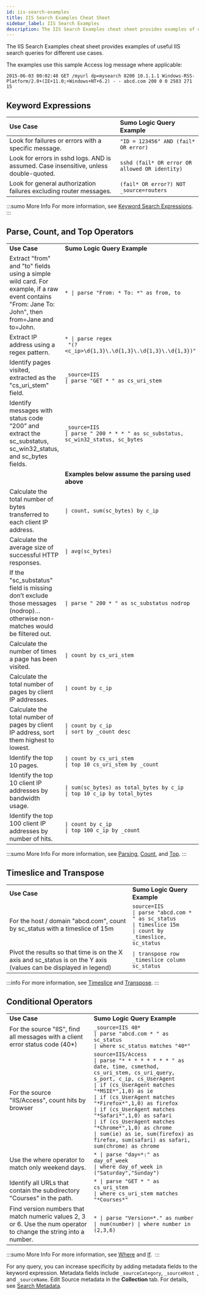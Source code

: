 ```yaml
---
id: iis-search-examples
title: IIS Search Examples Cheat Sheet
sidebar_label: IIS Search Examples
description: The IIS Search Examples cheat sheet provides examples of useful IIS search queries for different use cases.
---
```


The IIS Search Examples cheat sheet provides examples of useful IIS search queries for different use cases.

The examples use this sample Access log message where applicable:

`2015-06-03 00:02:48 GET /myurl dp=mysearch 8200 10.1.1.1 Windows-RSS-Platform/2.0+(IE+11.0;+Windows+NT+6.2) - - abcd.com 200 0 0 2583 271 15`

## Keyword Expressions

| Use Case | Sumo Logic Query Example |
| :-- | :-- |
| Look for failures or errors with a specific message. | `"ID = 123456" AND (fail* OR error)` |
| Look for errors in sshd logs. AND is assumed. Case insensitive, unless double-quoted. | `sshd (fail* OR error OR allowed OR identity)` |
| Look for general authorization failures excluding router messages. | `(fail* OR error?) NOT _source=routers` |

:::sumo More Info
For more information, see [Keyword Search Expressions](../get-started-with-search/build-search/keyword-search-expressions.md).
:::

## Parse, Count, and Top Operators

<table>
  <tr>
   <td><strong>Use Case</strong></td>
   <td><strong>Sumo Logic Query Example</strong></td>
  </tr>
  <tr>
   <td>Extract "from" and "to" fields using a simple wild card. For example, if a raw event contains "From: Jane To: John", then from=Jane and to=John.</td>
   <td><code>* | parse "From: * To: *" as from, to</code></td>
  </tr>
  <tr>
   <td>Extract IP address using a regex pattern.</td>
   <td><code>* | parse regex&nbsp;<br/> &quot;(?&lt;c_ip&gt;\d{1,3}\.\d{1,3}\.\d{1,3}\.\d{1,3})&quot;</code></td>
  </tr>
  <tr>
   <td>Identify pages visited, extracted as the "cs_uri_stem" field.</td>
   <td><code>_source=IIS </code>
   <br/><code>| parse "GET * " as cs_uri_stem</code></td>
  </tr>
  <tr>
   <td>Identify messages with status code “200” and extract the sc_substatus, sc_win32_status, and sc_bytes fields.</td>
   <td><code>_source=IIS</code>
   <br/><code>| parse " 200 * * * " as sc_substatus, sc_win32_status, sc_bytes</code></td>
  </tr>
  <tr>
   <td> </td>
   <td><strong>Examples below assume the parsing used above</strong></td>
  </tr>
  <tr>
   <td>Calculate the total number of bytes transferred to each client IP address.</td>
   <td><code>| count, sum(sc_bytes) by c_ip</code></td>
  </tr>
  <tr>
   <td>Calculate the average size of successful HTTP responses.</td>
   <td><code>| avg(sc_bytes)</code></td>
  </tr>
  <tr>
   <td>If the "sc_substatus" field is missing don’t exclude those messages (nodrop)…otherwise non-matches would be filtered out.</td>
   <td><code>| parse " 200 * " as sc_substatus nodrop</code>
   </td>
  </tr>
  <tr>
   <td>Calculate the number of times a page has been visited.</td>
   <td><code>| count by cs_uri_stem</code></td>
  </tr>
  <tr>
   <td>Calculate the total number of pages by client IP addresses.</td>
   <td><code>| count by c_ip</code></td>
  </tr>
  <tr>
   <td>Calculate the total number of pages by client IP address, sort them highest to lowest.</td>
   <td><code>| count by c_ip </code><br/><code>| sort by _count desc</code></td>
  </tr>
  <tr>
   <td>Identify the top 10 pages.</td>
   <td><code>| count by cs_uri_stem </code><br/><code>| top 10 cs_uri_stem by _count</code></td>
  </tr>
  <tr>
   <td>Identify the top 10 client IP addresses by bandwidth usage.</td>
   <td><code>| sum(sc_bytes) as total_bytes by c_ip</code><br/><code>| top 10 c_ip by total_bytes</code></td>
  </tr>
  <tr>
   <td>Identify the top 100 client IP addresses by number of hits.</td>
   <td><code>| count by c_ip</code><br/><code>| top 100 c_ip by _count</code></td>
  </tr>
</table>

:::sumo More Info
For more information, see [Parsing](/docs/search/search-query-language/parse-operators), [Count](/docs/search/search-query-language/group-aggregate-operators/count-count-distinct-and-count-frequent), and [Top](/docs/search/search-query-language/search-operators/top).
:::

## Timeslice and Transpose

<table>
  <tr>
   <td><strong>Use Case</strong></td>
   <td><strong>Sumo Logic Query Example</strong></td>
  </tr>
  <tr>
   <td>For the host / domain "abcd.com", count by sc_status with a timeslice of 15m</td>
   <td><code>source=IIS</code><br/>
   <code>| parse "abcd.com * " as sc_status</code><br/>
   <code>| timeslice 15m</code><br/>
   <code>| count by _timeslice, sc_status</code></td>
  </tr>
  <tr>
   <td>Pivot the results so that time is on the X axis and sc_status is on the Y axis (values can be displayed in legend)</td>
   <td><code>| transpose row _timeslice column sc_status</code></td>
  </tr>
</table>

:::info
For more information, see [Timeslice](/docs/search/search-query-language/search-operators/timeslice) and [Transpose](/docs/search/search-query-language/search-operators/transpose).
:::

## Conditional Operators

<table>
  <tr>
   <td><strong>Use Case</strong></td>
   <td><strong>Sumo Logic Query Example</strong></td>
  </tr>
  <tr>
   <td>For the source "IIS", find all messages with a client error status code (40*)</td>
   <td><code>_source=IIS 40*</code><br/>
   <code>| parse "abcd.com * " as sc_status</code><br/>
   <code>| where sc_status matches "40*"</code></td>
  </tr>
  <tr>
   <td>For the source "IIS/Access", count hits by browser</td>
   <td><code>source=IIS/Access </code><br/>
   <code>| parse "* * * * * * * * " as date, time, csmethod, cs_uri_stem, cs_uri_query, s_port, c_ip, cs_UserAgent </code><br/>
   <code>| if (cs_UserAgent matches "*MSIE*",1,0) as ie </code><br/>
   <code>| if (cs_UserAgent matches "*Firefox*",1,0) as firefox </code><br/>
   <code>| if (cs_UserAgent matches "*Safari*",1,0) as safari</code><br/>
   <code>| if (cs_UserAgent matches "*Chrome*",1,0) as chrome</code><br/>
   <code>| sum(ie) as ie, sum(firefox) as firefox, sum(safari) as safari, sum(chrome) as chrome</code></td>
  </tr>
  <tr>
   <td>Use the where operator to match only weekend days.</td>
   <td><code>* | parse "day=*:" as day_of_week </code><br/>
   <code>| where day_of_week in ("Saturday","Sunday")</code></td>
  </tr>
  <tr>
   <td>Identify all URLs that contain the subdirectory "Courses" in the path.</td>
   <td><code>* | parse "GET * " as cs_uri_stem </code><br/>
   <code>| where cs_uri_stem matches "*Courses*"</code></td>
  </tr>
  <tr>
   <td>Find version numbers that match numeric values 2, 3 or 6. Use the num operator to change the string into a number.</td>
   <td><code>* | parse "Version=*." as number </code><br/>
   <code>| num(number) | where number in (2,3,6)</code></td>
  </tr>
</table>

:::sumo More Info
For more information, see [Where](/docs/search/search-query-language/search-operators/where) and [If](/docs/search/search-query-language/search-operators/if). 
:::

For any query, you can increase specificity by adding metadata fields to the keyword expression. Metadata fields include `_sourceCategory`, `_sourceHost `, and `_sourceName`. Edit Source metadata in the **Collection** tab. For details, see [Search Metadata](/docs/search/get-started-with-search/search-basics/built-in-metadata).
